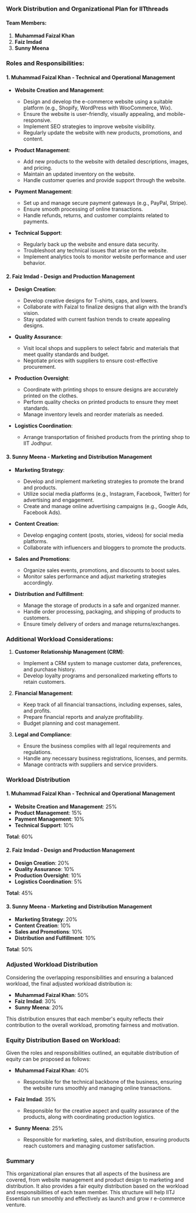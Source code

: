 ### Work Distribution and Organizational Plan for IITthreads

#### Team Members:
1. **Muhammad Faizal Khan**
2. **Faiz Imdad**
3. **Sunny Meena**

### Roles and Responsibilities:

#### 1. **Muhammad Faizal Khan  - Technical and Operational Management**
- **Website Creation and Management**:
  - Design and develop the e-commerce website using a suitable platform (e.g., Shopify, WordPress with WooCommerce, Wix).
  - Ensure the website is user-friendly, visually appealing, and mobile-responsive.
  - Implement SEO strategies to improve website visibility.
  - Regularly update the website with new products, promotions, and content.
  
- **Product Management**:
  - Add new products to the website with detailed descriptions, images, and pricing.
  - Maintain an updated inventory on the website.
  - Handle customer queries and provide support through the website.

- **Payment Management**:
  - Set up and manage secure payment gateways (e.g., PayPal, Stripe).
  - Ensure smooth processing of online transactions.
  - Handle refunds, returns, and customer complaints related to payments.

- **Technical Support**:
  - Regularly back up the website and ensure data security.
  - Troubleshoot any technical issues that arise on the website.
  - Implement analytics tools to monitor website performance and user behavior.

#### 2. **Faiz Imdad - Design and Production Management**
- **Design Creation**:
  - Develop creative designs for T-shirts, caps, and lowers.
  - Collaborate with Faizal to finalize designs that align with the brand’s vision.
  - Stay updated with current fashion trends to create appealing designs.

- **Quality Assurance**:
  - Visit local shops and suppliers to select fabric and materials that meet quality standards and budget.
  - Negotiate prices with suppliers to ensure cost-effective procurement.
  
- **Production Oversight**:
  - Coordinate with printing shops to ensure designs are accurately printed on the clothes.
  - Perform quality checks on printed products to ensure they meet standards.
  - Manage inventory levels and reorder materials as needed.

- **Logistics Coordination**:
  - Arrange transportation of finished products from the printing shop to IIT Jodhpur.

#### 3. **Sunny Meena - Marketing and Distribution Management**
- **Marketing Strategy**:
  - Develop and implement marketing strategies to promote the brand and products.
  - Utilize social media platforms (e.g., Instagram, Facebook, Twitter) for advertising and engagement.
  - Create and manage online advertising campaigns (e.g., Google Ads, Facebook Ads).

- **Content Creation**:
  - Develop engaging content (posts, stories, videos) for social media platforms.
  - Collaborate with influencers and bloggers to promote the products.

- **Sales and Promotions**:
  - Organize sales events, promotions, and discounts to boost sales.
  - Monitor sales performance and adjust marketing strategies accordingly.

- **Distribution and Fulfillment**:
  - Manage the storage of products in a safe and organized manner.
  - Handle order processing, packaging, and shipping of products to customers.
  - Ensure timely delivery of orders and manage returns/exchanges.

### Additional Workload Considerations:
1. **Customer Relationship Management (CRM)**:
   - Implement a CRM system to manage customer data, preferences, and purchase history.
   - Develop loyalty programs and personalized marketing efforts to retain customers.

2. **Financial Management**:
   - Keep track of all financial transactions, including expenses, sales, and profits.
   - Prepare financial reports and analyze profitability.
   - Budget planning and cost management.

3. **Legal and Compliance**:
   - Ensure the business complies with all legal requirements and regulations.
   - Handle any necessary business registrations, licenses, and permits.
   - Manage contracts with suppliers and service providers.


### Workload Distribution

#### 1. **Muhammad Faizal Khan - Technical and Operational Management**
- **Website Creation and Management**: 25%
- **Product Management**: 15%
- **Payment Management**: 10%
- **Technical Support**: 10%

**Total**: 60%

#### 2. **Faiz Imdad - Design and Production Management**
- **Design Creation**: 20%
- **Quality Assurance**: 10%
- **Production Oversight**: 10%
- **Logistics Coordination**: 5%

**Total**: 45%

#### 3. **Sunny Meena - Marketing and Distribution Management**
- **Marketing Strategy**: 20%
- **Content Creation**: 10%
- **Sales and Promotions**: 10%
- **Distribution and Fulfillment**: 10%

**Total**: 50%

### Adjusted Workload Distribution
Considering the overlapping responsibilities and ensuring a balanced workload, the final adjusted workload distribution is:

- **Muhammad Faizal Khan**: 50%
- **Faiz Imdad**: 30%
- **Sunny Meena**: 20%

This distribution ensures that each member's equity reflects their contribution to the overall workload, promoting fairness and motivation.

### Equity Distribution Based on Workload:
Given the roles and responsibilities outlined, an equitable distribution of equity can be proposed as follows:

- **Muhammad Faizal Khan**: 40%
  - Responsible for the technical backbone of the business, ensuring the website runs smoothly and managing online transactions.

- **Faiz Imdad**: 35%
  - Responsible for the creative aspect and quality assurance of the products, along with coordinating production logistics.

- **Sunny Meena**: 25%
  - Responsible for marketing, sales, and distribution, ensuring products reach customers and managing customer satisfaction.

### Summary
This organizational plan ensures that all aspects of the business are covered, from website management and product design to marketing and distribution. It also provides a fair equity distribution based on the workload and responsibilities of each team member. This structure will help IITJ Essentials run smoothly and effectively as  launch and grow r e-commerce venture.
